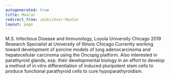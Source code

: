 ```yaml
---
autogenerated: true
title: MaxCar
redirect_from: /wiki/User:MaxCar
layout: page
---
```


M.S. Infectious Disease and Immunology, Loyola University Chicago 2019
Research Specialist at University of Illinois Chicago Currently working
toward development of porcine models of lung adenocarcinoma and
hepatocellular carcinoma using the Oncopig platform. Also interested in
parathyroid glands, esp. their developmental biology in an effort to
develop a method of in vitro differentiation of induced pluripotent stem
cells to produce functional parathyroid cells to cure
hypoparathyroidism.

